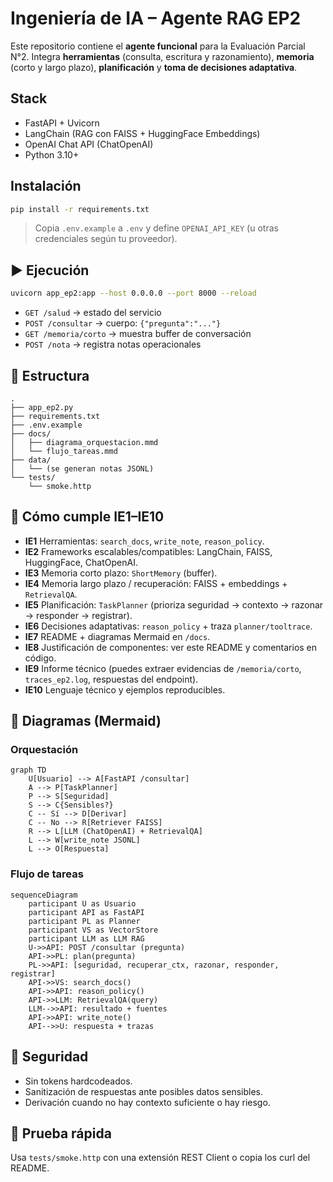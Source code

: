 #  Ingeniería de IA – Agente RAG EP2 
Este repositorio contiene el **agente funcional** para la Evaluación Parcial N°2. Integra **herramientas** (consulta, escritura y razonamiento), **memoria** (corto y largo plazo), **planificación** y **toma de decisiones adaptativa**.

## Stack
- FastAPI + Uvicorn
- LangChain (RAG con FAISS + HuggingFace Embeddings)
- OpenAI Chat API (ChatOpenAI)
- Python 3.10+

## Instalación
```bash
pip install -r requirements.txt
```
> Copia `.env.example` a `.env` y define `OPENAI_API_KEY` (u otras credenciales según tu proveedor).

## ▶️ Ejecución
```bash
uvicorn app_ep2:app --host 0.0.0.0 --port 8000 --reload
```

- `GET /salud` → estado del servicio  
- `POST /consultar` → cuerpo: `{"pregunta":"..."}`  
- `GET /memoria/corto` → muestra buffer de conversación  
- `POST /nota` → registra notas operacionales

## 🧱 Estructura
```
.
├── app_ep2.py
├── requirements.txt
├── .env.example
├── docs/
│   ├── diagrama_orquestacion.mmd
│   └── flujo_tareas.mmd
├── data/
│   └── (se generan notas JSONL)
└── tests/
    └── smoke.http
```

## 🧠 Cómo cumple IE1–IE10
- **IE1** Herramientas: `search_docs`, `write_note`, `reason_policy`.
- **IE2** Frameworks escalables/compatibles: LangChain, FAISS, HuggingFace, ChatOpenAI.
- **IE3** Memoria corto plazo: `ShortMemory` (buffer).
- **IE4** Memoria largo plazo / recuperación: FAISS + embeddings + `RetrievalQA`.
- **IE5** Planificación: `TaskPlanner` (prioriza seguridad → contexto → razonar → responder → registrar).
- **IE6** Decisiones adaptativas: `reason_policy` + traza `planner/tooltrace`.
- **IE7** README + diagramas Mermaid en `/docs`.
- **IE8** Justificación de componentes: ver este README y comentarios en código.
- **IE9** Informe técnico (puedes extraer evidencias de `/memoria/corto`, `traces_ep2.log`, respuestas del endpoint).
- **IE10** Lenguaje técnico y ejemplos reproducibles.

## 🧩 Diagramas (Mermaid)
### Orquestación
```mermaid
graph TD
    U[Usuario] --> A[FastAPI /consultar]
    A --> P[TaskPlanner]
    P --> S[Seguridad]
    S --> C{Sensibles?}
    C -- Sí --> D[Derivar]
    C -- No --> R[Retriever FAISS]
    R --> L[LLM (ChatOpenAI) + RetrievalQA]
    L --> W[write_note JSONL]
    L --> O[Respuesta]
```

### Flujo de tareas
```mermaid
sequenceDiagram
    participant U as Usuario
    participant API as FastAPI
    participant PL as Planner
    participant VS as VectorStore
    participant LLM as LLM RAG
    U->>API: POST /consultar (pregunta)
    API->>PL: plan(pregunta)
    PL->>API: [seguridad, recuperar_ctx, razonar, responder, registrar]
    API->>VS: search_docs()
    API->>API: reason_policy()
    API->>LLM: RetrievalQA(query)
    LLM-->>API: resultado + fuentes
    API->>API: write_note()
    API-->>U: respuesta + trazas
```

## 🔐 Seguridad
- Sin tokens hardcodeados.
- Sanitización de respuestas ante posibles datos sensibles.
- Derivación cuando no hay contexto suficiente o hay riesgo.

## 🧪 Prueba rápida
Usa `tests/smoke.http` con una extensión REST Client o copia los curl del README.
